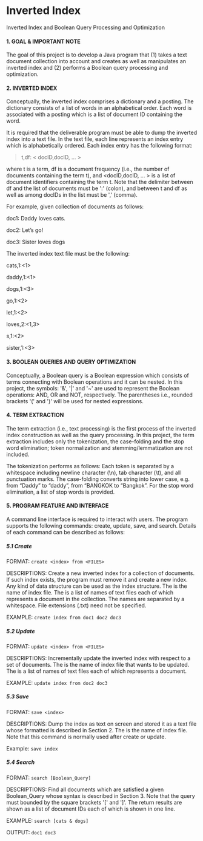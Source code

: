 # Inverted Index
Inverted Index and Boolean Query Processing and Optimization

#### 1. GOAL & IMPORTANT NOTE

The goal of this project is to develop a Java program that (1) takes a text document collection into account
and creates as well as manipulates an inverted index and (2) performs a Boolean query processing and
optimization.

#### 2. INVERTED INDEX

Conceptually, the inverted index comprises a dictionary and a posting. The dictionary consists of a list of
words in an alphabetical order. Each word is associated with a posting which is a list of document ID containing
the word.

It is required that the deliverable program must be able to dump the inverted index into a text file. In the
text file, each line represents an index entry which is alphabetically ordered. Each index entry has the following
format:

> t,df: < docID,docID, … >

where t is a term, df is a document frequency (i.e., the number of documents containing the term t), and
<docID,docID, … > is a list of document identifiers containing the term t. Note that the delimiter between df and
the list of documents must be ':' (colon), and between t and df as well as among docIDs in the list must be ','
(comma).

For example, given collection of documents as follows:

doc1: Daddy loves cats.

doc2: Let’s go!

doc3: Sister loves dogs

The inverted index text file must be the following:

cats,1:<1>

daddy,1:<1>

dogs,1:<3>

go,1:<2>

let,1:<2>

loves,2:<1,3>

s,1:<2>

sister,1:<3>

#### 3. BOOLEAN QUERIES AND QUERY OPTIMIZATION

Conceptually, a Boolean query is a Boolean expression which consists of terms connecting with Boolean
operations and it can be nested. In this project, the symbols: '&', '|' and '~' are used to represent the Boolean operations: AND, OR and NOT, respectively. The parentheses i.e., rounded brackets '(' and ')' will be used for
nested expressions. 

#### 4. TERM EXTRACTION

The term extraction (i.e., text processing) is the first process of the inverted index construction as well as the
query processing. In this project, the term extraction includes only the tokenization, the case-folding and the stop
word elimination; token normalization and stemming/lemmatization are not included.

The tokenization performs as follows: Each token is separated by a whitespace including newline character
(\n), tab character (\t), and all punctuation marks. The case-folding converts string into lower case, e.g. from “Daddy” to “daddy”, from “BANGKOK to
“Bangkok”. For the stop word elimination, a list of stop words is provided.

#### 5. PROGRAM FEATURE AND INTERFACE

A command line interface is required to interact with users. The program supports the following
commands: create, update, save, and search. Details of each command can be described as follows:

##### 5.1 Create

FORMAT: `create <index> from <FILES>`

DESCRIPTIONS: Create a new inverted index for a collection of documents. If such index exists, the
program must remove it and create a new index. Any kind of data structure can be
used as the index structure. The <index> is the name of index file. The <FILES> is a
list of names of text files each of which represents a document in the collection. The
names are separated by a whitespace. File extensions (.txt) need not be specified.

EXAMPLE: `create index from doc1 doc2 doc3`

##### 5.2 Update

FORMAT: `update <index> from <FILES>`

DESCRIPTIONS: Incrementally update the inverted index with respect to a set of documents. The
<index> is the name of index file that wants to be updated. The <FILES> is a list of
names of text files each of which represents a document.

EXAMPLE: `update index from doc2 doc3`

##### 5.3 Save

FORMAT: `save <index>`

DESCRIPTIONS: Dump the index as text on screen and stored it as a text file whose formatted is
described in Section 2. The <index> is the name of index file. Note that this command
is normally used after create or update.

Example: `save index`

##### 5.4 Search

FORMAT: `search [Boolean_Query]`

DESCRIPTIONS: Find all documents which are satisfied a given Boolean_Query whose syntax is
described in Section 3. Note that the query must bounded by the square brackets '[' and
']'. The return results are shown as a list of document IDs each of which is shown in one
line.

EXAMPLE: `search [cats & dogs]`

OUTPUT:
`doc1
doc3`

